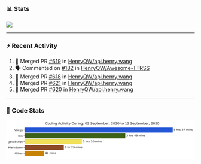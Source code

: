 ### :bar_chart: Stats

<a href="#">
  <img align="center" src="https://github-readme-stats.vercel.app/api?username=henryqw&count_private=true&show_icons=true" />
</a>
<!-- <a href="#">
  <img align="center" src="https://github-readme-stats-git-master.henryqw.vercel.app/api/top-langs/?username=HenryQW&layout=compact" />
</a> -->

---

### :zap: Recent Activity

<!--START_SECTION:activity-->

1. 🎉 Merged PR [#619](https://github.com//HenryQW/api.henry.wang/pull/619) in [HenryQW/api.henry.wang](https://github.com//HenryQW/api.henry.wang)
2. 🗣 Commented on [#182](https://github.com//HenryQW/Awesome-TTRSS/issues/182) in [HenryQW/Awesome-TTRSS](https://github.com//HenryQW/Awesome-TTRSS)
3. 🎉 Merged PR [#618](https://github.com//HenryQW/api.henry.wang/pull/618) in [HenryQW/api.henry.wang](https://github.com//HenryQW/api.henry.wang)
4. 🎉 Merged PR [#621](https://github.com//HenryQW/api.henry.wang/pull/621) in [HenryQW/api.henry.wang](https://github.com//HenryQW/api.henry.wang)
5. 🎉 Merged PR [#620](https://github.com//HenryQW/api.henry.wang/pull/620) in [HenryQW/api.henry.wang](https://github.com//HenryQW/api.henry.wang)
<!--END_SECTION:activity-->

---

### :calendar: Code Stats

![WakaTime](https://github.com/HenryQW/HenryQW/blob/master/images/stat.svg)
